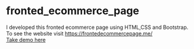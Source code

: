 # fronted_ecommerce_page
I developed this fronted ecommerce page using HTML,CSS and Bootstrap. To see the website visit https://frontedecommercepage.me/  
<a href='https://sumankr0511.github.io/fronted_ecommerce_page/'>Take demo here </a>
